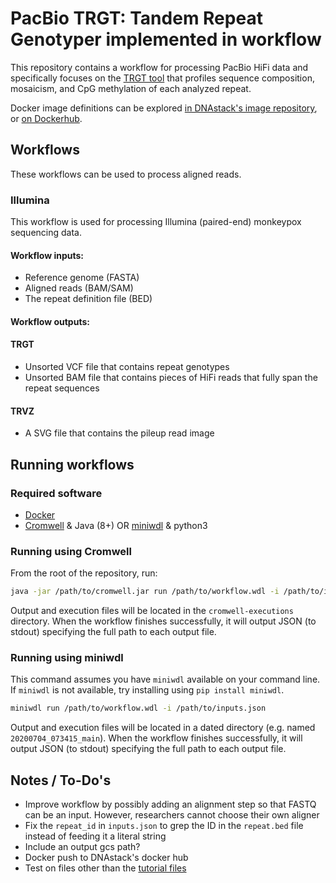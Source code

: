# PacBio TRGT: Tandem Repeat Genotyper implemented in workflow

This repository contains a workflow for processing PacBio HiFi data and specifically focuses on the [TRGT tool](https://github.com/pacificBiosciences/trgt/) that profiles sequence composition, mosaicism, and CpG methylation of each analyzed repeat. 

Docker image definitions can be explored [in DNAstack's image repository](https://github.com/dnastack/bioinformatics-public-docker-images), or [on Dockerhub](https://hub.docker.com/u/dnastack).


## Workflows

These workflows can be used to process aligned reads.


### Illumina

This workflow is used for processing Illumina (paired-end) monkeypox sequencing data.

#### Workflow inputs:

* Reference genome (FASTA)
* Aligned reads (BAM/SAM)
* The repeat definition file (BED)

#### Workflow outputs:

#### TRGT
* Unsorted VCF file that contains repeat genotypes 
* Unsorted BAM file that contains pieces of HiFi reads that fully span the repeat sequences

#### TRVZ
* A SVG file that contains the pileup read image 


## Running workflows

### Required software

- [Docker](https://docs.docker.com/get-docker/)
- [Cromwell](https://github.com/broadinstitute/cromwell/releases) & Java (8+) OR [miniwdl](https://github.com/chanzuckerberg/miniwdl/releases) & python3

### Running using Cromwell

From the root of the repository, run:

```bash
java -jar /path/to/cromwell.jar run /path/to/workflow.wdl -i /path/to/inputs.json
```

Output and execution files will be located in the `cromwell-executions` directory. When the workflow finishes successfully, it will output JSON (to stdout) specifying the full path to each output file.


### Running using miniwdl

This command assumes you have `miniwdl` available on your command line. If `miniwdl` is not available, try installing using `pip install miniwdl`.

```bash
miniwdl run /path/to/workflow.wdl -i /path/to/inputs.json
```

Output and execution files will be located in a dated directory (e.g. named `20200704_073415_main`). When the workflow finishes successfully, it will output JSON (to stdout) specifying the full path to each output file. 

## Notes / To-Do's

* Improve workflow by possibly adding an alignment step so that FASTQ can be an input. However, researchers cannot choose their own aligner
* Fix the `repeat_id` in `inputs.json` to grep the ID in the `repeat.bed` file instead of feeding it a literal string
* Include an output gcs path?
* Docker push to DNAstack's docker hub
* Test on files other than the [tutorial files](https://github.com/PacificBiosciences/trgt/tree/main/example)


